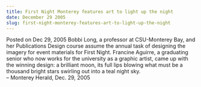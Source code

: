 ```yaml
---
title: First Night Monterey features art to light up the night
date: December 29 2005
slug: first-night-monterey-features-art-to-light-up-the-night
---
```


 



<span class="date">Posted on Dec 29, 2005    </span>
Bobbi Long, a professor at CSU-Monterey Bay, and her Publications
Design course assume the annual task of designing the imagery for
event materials for First Night. Francine Aguirre, a graduating
senior who now works for the university as a graphic artist, came
up with the winning design: a brilliant moon, its full lips blowing
what must be a thousand bright stars swirling out into a teal night
sky.<br>
&#x2013; Monterey Herald, Dec. 29, 2005<br/></br>




 
